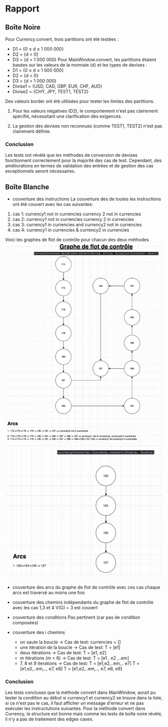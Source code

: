 # Rapport

## Boîte Noire

Pour Currency.convert, trois partitions ont été testées :
- D1 = {0 ≤ d ≤ 1 000 000}
- D2 = {d < 0}
- D3 = {d > 1 000 000}
Pour MainWindow.convert, les partitions étaient basées sur les valeurs de la monnaie (d) et les types de devises :
- D1 = {0 ≤ d ≤ 1 000 000}
- D2 = {d < 0}
- D3 = {d > 1 000 000}
- Divise1 = {USD, CAD, GBP, EUR, CHF, AUD}
- Divise2 = {CHY, JPY, TEST1, TEST2}

Des valeurs border ont été utilisées pour tester les limites des partitions.
1. Pour les valeurs négatives (D2), le comportement n'est pas clairement spécifié, nécessitant une clarification des exigences.

2. La gestion des devises non reconnues (comme TEST1, TEST2) n'est pas clairement définie. 

### Conclusion
Les tests ont révélé que les méthodes de conversion de devises fonctionnent correctement pour la majorité des cas de test. Cependant, des améliorations en termes de validation des entrées et de gestion des cas exceptionnels seront nécessaires.
## Boîte Blanche

- couverture des instructions
La couverture des de toutes les instructions ont été couvert avec les cas suivantes: 

1. cas 1: currency1 not in currencies currency 2 not in currencies
2. cas 2: currency1 not in currencies currency 2 in currencies
3. cas 3: currency1 in currencies and currency2 not in currencies
4. cas 4: currency1 in currencies & currency2 in currencies

Voici les graphes de flot de contrôle pour chacun des deux méthodes
![graphe main windwo](grapheMainwindow.jpeg)
![graphe convert](grapheConvert.jpeg)

- couverture des arcs du graphe de flot de contrôle
avec ces cas chaque arcs est traversé au moins une fois 

- couverture des chemins indépendants du graphe de flot de contrôle
avec les cas 1,3 et 4 V(G) = 3 est couvert
- couverture des conditions
Pas pertinent (car pas de condition composées)
- couverture des i chemins
    - on saute la boucle → Cas de test: currencies = []
    - une itération de la boucle → Cas de test: T = [e1]
    - deux itérations → Cas de test: T = [e1, e2]
    - m itérations (m < 6) → Cas de test: T = [e1 , e2 ,..em]
    - 7, 8 et 9 iterations → Cas de test:
    T = [e1,e2,..em,.. e7]
    T = [e1,e2,..em,.., e7, e8]
    T = [e1,e2,..em,.., e7, e8, e9]
### Conclusion

Les tests concluses que la méthode convert dans MainWindow, aurait pu tester la condition au début si currency1 et currency2 se trouve dans la liste, si ce n'est pas le cas, il faut afficher un message d'erreur et ne pas exécuter les instructutions suivantes. Pour la méthode convert dans Currency, la structure est bonne mais comme les tests de boîte noire révèle, il n'y a pas de traitement des edges cases.